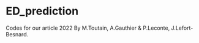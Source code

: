 # ED_prediction
 Codes for our article 2022
By M.Toutain, A.Gauthier & P.Leconte, J.Lefort-Besnard.
